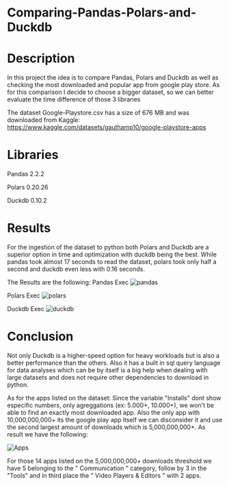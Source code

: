 # Comparing-Pandas-Polars-and-Duckdb

# Description

In this project the idea is to compare Pandas, Polars and Duckdb as well as checking the most downloaded and popular app from google play store. 
As for this comparison I decide to choose a bigger dataset, so we can better evaluate the time difference of those 3 libraries 

The dataset Google-Playstore.csv has a size of 676 MB and was downloaded from Kaggle: https://www.kaggle.com/datasets/gauthamp10/google-playstore-apps

# Libraries
Pandas 2.2.2

Polars 0.20.26

Duckdb 0.10.2

# Results
For the ingestion of the dataset to python both Polars and Duckdb are a superior option in time and optimization with duckdb being the best. While pandas took almost 17 seconds to read the dataset, polars took only half a second and duckdb even less with 0.16 seconds.

The Results are the following:
Pandas Exec
![pandas](https://github.com/RafaelMotta01/Comparing-Pandas-Polars-and-Duckdb/assets/167834271/7aa816a5-d472-44d3-8350-343af750e9c2)

Polars Exec
![polars](https://github.com/RafaelMotta01/Comparing-Pandas-Polars-and-Duckdb/assets/167834271/07f07676-a000-4848-9c9d-2e1c8e1b76aa)

Duckdb Exec
![duckdb](https://github.com/RafaelMotta01/Comparing-Pandas-Polars-and-Duckdb/assets/167834271/aca80a59-b2cf-43fc-81c2-c24e9a3ad4de)

# Conclusion
Not only Duckdb is a higher-speed option for heavy workloads but is also a better performance than the others. Also it has a built in sql query language for data analyses which can be by itself is a big help when dealing with large datasets and does not require other dependencies to download in python.

As for the apps listed on the dataset:
Since the variable "Installs" dont show especific numbers, only agreggations (ex: 5.000+, 10.000+), we won't be able to find an exactly most downloaded app. Also the only app with 10,000,000,000+ its the google play app itself we can disconsider it 
and use the second largest amount of downloads which is 5,000,000,000+. As result we have the following:

![Apps](https://github.com/RafaelMotta01/Comparing-Pandas-Polars-and-Duckdb/assets/167834271/427d9191-1728-4bfe-942f-423287fb1eed)

For those 14 apps listed on the 5,000,000,000+ downloads threshold we have 5 belonging to the " Communication " category, follow by 3 in the "Tools" and in third place the " Video Players & Editors " with 2 apps.
